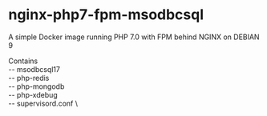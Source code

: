 # nginx-php7-fpm-msodbcsql
A simple Docker image running PHP 7.0 with FPM behind NGINX on DEBIAN 9

Contains \
-- msodbcsql17 \
-- php-redis \
-- php-mongodb \
-- php-xdebug \
-- supervisord.conf \
